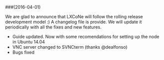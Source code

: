 ###(2016-04-01)

We are glad to announce that LXCoNe will follow the rolling release development model :)
A changelog file is provide. We will update it periodically with all the fixes and new features.

* Guide updated. Now with some recomendations for setting up the node in Ubuntu 14.04
* VNC server changed to SVNCterm (thanks @dealfonso)
* Bugs fixed